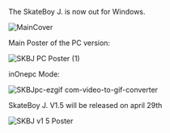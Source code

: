 The SkateBoy J. is now out for Windows.

![MainCover](https://github.com/user-attachments/assets/c5f8bd15-5bfa-45f1-b50e-cbba9b4e5d34)

Main Poster of the PC version:


![SKBJ PC Poster (1)](https://github.com/user-attachments/assets/2ca702b1-1ab8-4bfb-b4ee-9031b885e290)


inOnepc Mode:

![SKBJpc-ezgif com-video-to-gif-converter](https://github.com/user-attachments/assets/e0e16ce6-32a9-4a56-ade8-4fe05de753f0)


SkateBoy J. V1.5 will be released on april 29th

![SKBJ v1 5 Poster](https://github.com/user-attachments/assets/cc9c90bd-d525-4c44-8c48-86c351d8b322)
